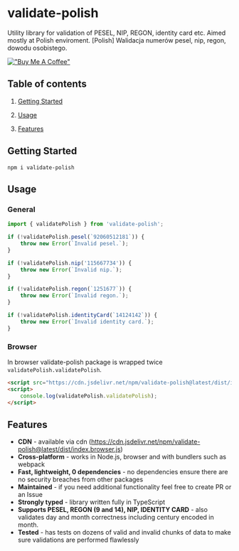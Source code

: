 <p align="center">
    <h1>validate-polish</h1>
    <div>Utility library for validation of PESEL, NIP, REGON, identity card etc. Aimed mostly at Polish enviroment. [Polish] Walidacja numerów pesel, nip, regon, dowodu osobistego.</div>
</p>

[!["Buy Me A Coffee"](https://www.buymeacoffee.com/assets/img/custom_images/orange_img.png)](https://www.buymeacoffee.com/radarsu)

## Table of contents

1. [Getting Started](#getting-started)

2. [Usage](#usage)

3. [Features](#features)



## Getting Started
`npm i validate-polish`


## Usage
### General

```ts
import { validatePolish } from 'validate-polish';

if (!validatePolish.pesel(`92060512181`)) {
    throw new Error(`Invalid pesel.`);
}

if (!validatePolish.nip('115667734')) {
    throw new Error(`Invalid nip.`);
}

if (!validatePolish.regon(`1251677`)) {
    throw new Error(`Invalid regon.`);
}

if (!validatePolish.identityCard(`14124142`)) {
    throw new Error(`Invalid identity card.`);
}
```

### Browser

In browser validate-polish package is wrapped twice `validatePolish.validatePolish`.

```html
<script src="https://cdn.jsdelivr.net/npm/validate-polish@latest/dist/index.browser.js"></script>
<script>
    console.log(validatePolish.validatePolish);
</script>
```


## Features
-   **CDN** - available via cdn (https://cdn.jsdelivr.net/npm/validate-polish@latest/dist/index.browser.js)
-   **Cross-platform** - works in Node.js, browser and with bundlers such as webpack
-   **Fast, lightweight, 0 dependencies** - no dependencies ensure there are no security breaches from other packages
-   **Maintained** - if you need additional functionality feel free to create PR or an Issue
-   **Strongly typed** - library written fully in TypeScript
-   **Supports PESEL, REGON (9 and 14), NIP, IDENTITY CARD** - also validates day and month correctness including century encoded in month.
-   **Tested** - has tests on dozens of valid and invalid chunks of data to make sure validations are performed flawlessly

